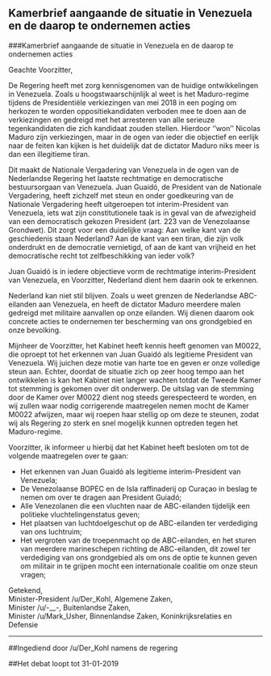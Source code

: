 ## Kamerbrief aangaande de situatie in Venezuela en de daarop te ondernemen acties 
 
###Kamerbrief aangaande de situatie in Venezuela en de daarop te ondernemen acties

Geachte Voorzitter,

De Regering heeft met zorg kennisgenomen van de huidige ontwikkelingen in Venezuela. Zoals u hoogstwaarschijnlijk al weet is het Maduro-regime tijdens de Presidentiële verkiezingen van mei 2018 in een poging om herkozen te worden oppositiekandidaten verboden mee te doen aan de verkiezingen en gedreigd met het arresteren van alle serieuze tegenkandidaten die zich kandidaat zouden stellen. Hierdoor ‘’won’’ Nicolas Maduro zijn verkiezingen, maar in de ogen van ieder die objectief en eerlijk naar de feiten kan kijken is het duidelijk dat de dictator Maduro niks meer is dan een illegitieme tiran.

Dit maakt de Nationale Vergadering van Venezuela in de ogen van de Nederlandse Regering het laatste rechtmatige en democratische bestuursorgaan van Venezuela. Juan Guaidó, de President van de Nationale Vergadering, heeft zichzelf met steun en onder goedkeuring van de Nationale Vergadering heeft uitgeroepen tot interim-President van Venezuela, iets wat zijn constitutionele taak is in geval van de afwezigheid van een democratisch gekozen President (art. 223 van de Venezolaanse Grondwet). Dit zorgt voor een duidelijke vraag: Aan welke kant van de geschiedenis staan Nederland? Aan de kant van een tiran, die zijn volk onderdrukt en de democratie vernietigd, of aan de kant van vrijheid en het democratische recht tot zelfbeschikking van ieder volk?

Juan Guaidó is in iedere objectieve vorm de rechtmatige interim-President van Venezuela, en Voorzitter, Nederland dient hem daarin ook te erkennen.

Nederland kan niet stil blijven. Zoals u weet grenzen de Nederlandse ABC-eilanden aan Venezuela, en heeft de dictator Maduro meerdere malen gedreigd met militaire aanvallen op onze eilanden. Wij dienen daarom ook concrete acties te ondernemen ter bescherming van ons grondgebied en onze bevolking.

Mijnheer de Voorzitter, het Kabinet heeft kennis heeft genomen van M0022, die oproept tot het erkennen van Juan Guaidó als legitieme President van Venezuela. Wij juichen deze motie van harte toe en geven er onze volledige steun aan. Echter, doordat de situatie zich op zeer hoog tempo aan het ontwikkelen is kan het Kabinet niet langer wachten totdat de Tweede Kamer tot stemming is gekomen over dit onderwerp. De uitslag van de stemming door de Kamer over M0022 dient nog steeds gerespecteerd te worden, en wij zullen waar nodig corrigerende maatregelen nemen mocht de Kamer M0022 afwijzen, maar wij roepen haar stellig op om deze te steunen, zodat wij als Regering zo sterk en snel mogelijk kunnen optreden tegen het Maduro-regime.

Voorzitter, ik informeer u hierbij dat het Kabinet heeft besloten om tot de volgende maatregelen over te gaan:

* Het erkennen van Juan Guaidó als legitieme interim-President van Venezuela;
* De Venezolaanse BOPEC en de Isla raffinaderij op Curaçao in beslag te nemen om over te dragen aan President Guiadó;
* Alle Venezolanen die een vluchten naar de ABC-eilanden tijdelijk een politieke vluchtelingenstatus geven;
* Het plaatsen van luchtdoelgeschut op de ABC-eilanden ter verdediging van ons luchtruim;
* Het vergroten van de troepenmacht op de ABC-eilanden, en het sturen van meerdere marineschepen richting de ABC-eilanden, dit zowel ter verdediging van ons grondgebied als om ons de optie te kunnen geven om militair in te grijpen mocht een internationale coalitie om onze steun vragen;

Getekend,  
Minister-President /u/Der_Kohl, Algemene Zaken,  
Minister /u/-___-_, Buitenlandse Zaken,  
Minister /u/Mark_Usher, Binnenlandse Zaken, Koninkrijksrelaties en Defensie

---

##Ingediend door /u/Der_Kohl namens de regering

##Het debat loopt tot 31-01-2019